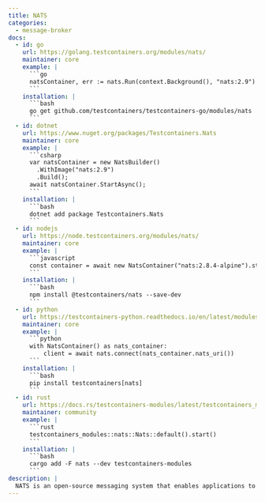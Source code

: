 ```yaml
---
title: NATS
categories:
  - message-broker
docs:
  - id: go
    url: https://golang.testcontainers.org/modules/nats/
    maintainer: core
    example: |
      ```go
      natsContainer, err := nats.Run(context.Background(), "nats:2.9")
      ```
    installation: |
      ```bash
      go get github.com/testcontainers/testcontainers-go/modules/nats
      ```
  - id: dotnet
    url: https://www.nuget.org/packages/Testcontainers.Nats
    maintainer: core
    example: |
      ```csharp
      var natsContainer = new NatsBuilder()
        .WithImage("nats:2.9")
        .Build();
      await natsContainer.StartAsync();
      ```
    installation: |
      ```bash
      dotnet add package Testcontainers.Nats
      ```
  - id: nodejs
    url: https://node.testcontainers.org/modules/nats/
    maintainer: core
    example: |
      ```javascript
      const container = await new NatsContainer("nats:2.8.4-alpine").start();
      ```
    installation: |
      ```bash
      npm install @testcontainers/nats --save-dev
      ```
  - id: python
    url: https://testcontainers-python.readthedocs.io/en/latest/modules/nats/README.html
    maintainer: core
    example: |
      ```python
      with NatsContainer() as nats_container:
          client = await nats.connect(nats_container.nats_uri())
      ```
    installation: |
      ```bash
      pip install testcontainers[nats]
      ```
  - id: rust
    url: https://docs.rs/testcontainers-modules/latest/testcontainers_modules/nats/struct.Nats.html
    maintainer: community
    example: |
      ```rust
      testcontainers_modules::nats::Nats::default().start()
      ```
    installation: |
      ```bash
      cargo add -F nats --dev testcontainers-modules
      ```
description: |
  NATS is an open-source messaging system that enables applications to securely communicate across any combination of cloud vendors, on-premise, edge, web and mobile, and devices.
---
```

